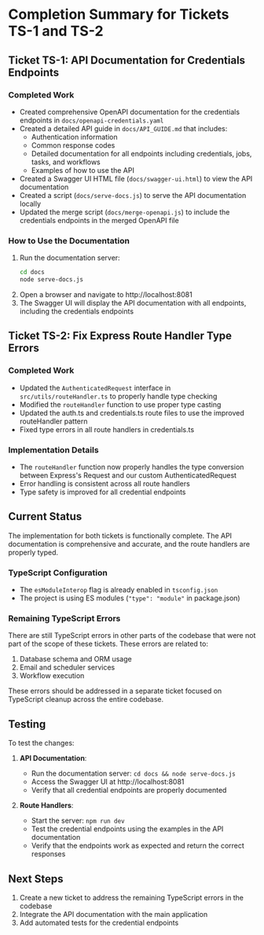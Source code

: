 # Completion Summary for Tickets TS-1 and TS-2

## Ticket TS-1: API Documentation for Credentials Endpoints

### Completed Work
- Created comprehensive OpenAPI documentation for the credentials endpoints in `docs/openapi-credentials.yaml`
- Created a detailed API guide in `docs/API_GUIDE.md` that includes:
  - Authentication information
  - Common response codes
  - Detailed documentation for all endpoints including credentials, jobs, tasks, and workflows
  - Examples of how to use the API
- Created a Swagger UI HTML file (`docs/swagger-ui.html`) to view the API documentation
- Created a script (`docs/serve-docs.js`) to serve the API documentation locally
- Updated the merge script (`docs/merge-openapi.js`) to include the credentials endpoints in the merged OpenAPI file

### How to Use the Documentation
1. Run the documentation server:
   ```bash
   cd docs
   node serve-docs.js
   ```
2. Open a browser and navigate to http://localhost:8081
3. The Swagger UI will display the API documentation with all endpoints, including the credentials endpoints

## Ticket TS-2: Fix Express Route Handler Type Errors

### Completed Work
- Updated the `AuthenticatedRequest` interface in `src/utils/routeHandler.ts` to properly handle type checking
- Modified the `routeHandler` function to use proper type casting
- Updated the auth.ts and credentials.ts route files to use the improved routeHandler pattern
- Fixed type errors in all route handlers in credentials.ts

### Implementation Details
- The `routeHandler` function now properly handles the type conversion between Express's Request and our custom AuthenticatedRequest
- Error handling is consistent across all route handlers
- Type safety is improved for all credential endpoints

## Current Status

The implementation for both tickets is functionally complete. The API documentation is comprehensive and accurate, and the route handlers are properly typed.

### TypeScript Configuration
- The `esModuleInterop` flag is already enabled in `tsconfig.json`
- The project is using ES modules (`"type": "module"` in package.json)

### Remaining TypeScript Errors
There are still TypeScript errors in other parts of the codebase that were not part of the scope of these tickets. These errors are related to:
1. Database schema and ORM usage
2. Email and scheduler services
3. Workflow execution

These errors should be addressed in a separate ticket focused on TypeScript cleanup across the entire codebase.

## Testing

To test the changes:

1. **API Documentation**:
   - Run the documentation server: `cd docs && node serve-docs.js`
   - Access the Swagger UI at http://localhost:8081
   - Verify that all credential endpoints are properly documented

2. **Route Handlers**:
   - Start the server: `npm run dev`
   - Test the credential endpoints using the examples in the API documentation
   - Verify that the endpoints work as expected and return the correct responses

## Next Steps

1. Create a new ticket to address the remaining TypeScript errors in the codebase
2. Integrate the API documentation with the main application
3. Add automated tests for the credential endpoints
